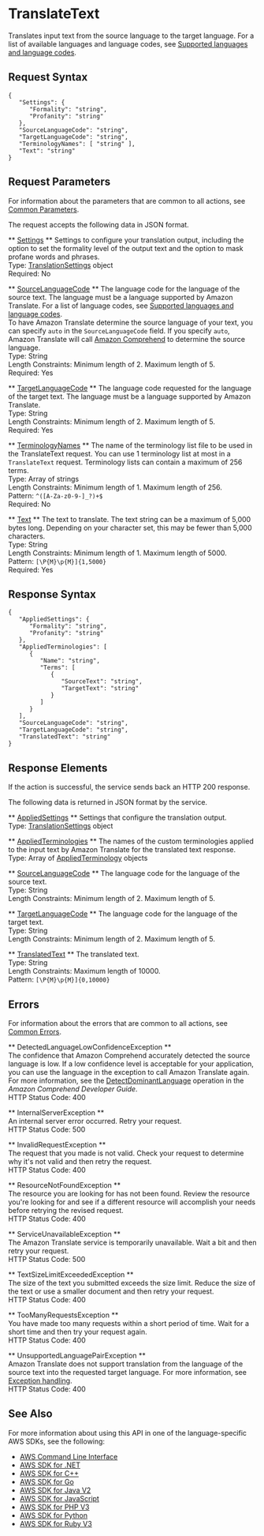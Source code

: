 # TranslateText<a name="API_TranslateText"></a>

Translates input text from the source language to the target language\. For a list of available languages and language codes, see [Supported languages and language codes](what-is-languages.md)\.

## Request Syntax<a name="API_TranslateText_RequestSyntax"></a>

```
{
   "Settings": { 
      "Formality": "string",
      "Profanity": "string"
   },
   "SourceLanguageCode": "string",
   "TargetLanguageCode": "string",
   "TerminologyNames": [ "string" ],
   "Text": "string"
}
```

## Request Parameters<a name="API_TranslateText_RequestParameters"></a>

For information about the parameters that are common to all actions, see [Common Parameters](CommonParameters.md)\.

The request accepts the following data in JSON format\.

 ** [Settings](#API_TranslateText_RequestSyntax) **   <a name="Translate-TranslateText-request-Settings"></a>
Settings to configure your translation output, including the option to set the formality level of the output text and the option to mask profane words and phrases\.  
Type: [TranslationSettings](API_TranslationSettings.md) object  
Required: No

 ** [SourceLanguageCode](#API_TranslateText_RequestSyntax) **   <a name="Translate-TranslateText-request-SourceLanguageCode"></a>
The language code for the language of the source text\. The language must be a language supported by Amazon Translate\. For a list of language codes, see [Supported languages and language codes](what-is-languages.md)\.  
To have Amazon Translate determine the source language of your text, you can specify `auto` in the `SourceLanguageCode` field\. If you specify `auto`, Amazon Translate will call [Amazon Comprehend](https://docs.aws.amazon.com/comprehend/latest/dg/comprehend-general.html) to determine the source language\.  
Type: String  
Length Constraints: Minimum length of 2\. Maximum length of 5\.  
Required: Yes

 ** [TargetLanguageCode](#API_TranslateText_RequestSyntax) **   <a name="Translate-TranslateText-request-TargetLanguageCode"></a>
The language code requested for the language of the target text\. The language must be a language supported by Amazon Translate\.  
Type: String  
Length Constraints: Minimum length of 2\. Maximum length of 5\.  
Required: Yes

 ** [TerminologyNames](#API_TranslateText_RequestSyntax) **   <a name="Translate-TranslateText-request-TerminologyNames"></a>
The name of the terminology list file to be used in the TranslateText request\. You can use 1 terminology list at most in a `TranslateText` request\. Terminology lists can contain a maximum of 256 terms\.  
Type: Array of strings  
Length Constraints: Minimum length of 1\. Maximum length of 256\.  
Pattern: `^([A-Za-z0-9-]_?)+$`   
Required: No

 ** [Text](#API_TranslateText_RequestSyntax) **   <a name="Translate-TranslateText-request-Text"></a>
The text to translate\. The text string can be a maximum of 5,000 bytes long\. Depending on your character set, this may be fewer than 5,000 characters\.  
Type: String  
Length Constraints: Minimum length of 1\. Maximum length of 5000\.  
Pattern: `[\P{M}\p{M}]{1,5000}`   
Required: Yes

## Response Syntax<a name="API_TranslateText_ResponseSyntax"></a>

```
{
   "AppliedSettings": { 
      "Formality": "string",
      "Profanity": "string"
   },
   "AppliedTerminologies": [ 
      { 
         "Name": "string",
         "Terms": [ 
            { 
               "SourceText": "string",
               "TargetText": "string"
            }
         ]
      }
   ],
   "SourceLanguageCode": "string",
   "TargetLanguageCode": "string",
   "TranslatedText": "string"
}
```

## Response Elements<a name="API_TranslateText_ResponseElements"></a>

If the action is successful, the service sends back an HTTP 200 response\.

The following data is returned in JSON format by the service\.

 ** [AppliedSettings](#API_TranslateText_ResponseSyntax) **   <a name="Translate-TranslateText-response-AppliedSettings"></a>
Settings that configure the translation output\.  
Type: [TranslationSettings](API_TranslationSettings.md) object

 ** [AppliedTerminologies](#API_TranslateText_ResponseSyntax) **   <a name="Translate-TranslateText-response-AppliedTerminologies"></a>
The names of the custom terminologies applied to the input text by Amazon Translate for the translated text response\.  
Type: Array of [AppliedTerminology](API_AppliedTerminology.md) objects

 ** [SourceLanguageCode](#API_TranslateText_ResponseSyntax) **   <a name="Translate-TranslateText-response-SourceLanguageCode"></a>
The language code for the language of the source text\.  
Type: String  
Length Constraints: Minimum length of 2\. Maximum length of 5\.

 ** [TargetLanguageCode](#API_TranslateText_ResponseSyntax) **   <a name="Translate-TranslateText-response-TargetLanguageCode"></a>
The language code for the language of the target text\.   
Type: String  
Length Constraints: Minimum length of 2\. Maximum length of 5\.

 ** [TranslatedText](#API_TranslateText_ResponseSyntax) **   <a name="Translate-TranslateText-response-TranslatedText"></a>
The translated text\.  
Type: String  
Length Constraints: Maximum length of 10000\.  
Pattern: `[\P{M}\p{M}]{0,10000}` 

## Errors<a name="API_TranslateText_Errors"></a>

For information about the errors that are common to all actions, see [Common Errors](CommonErrors.md)\.

 ** DetectedLanguageLowConfidenceException **   
The confidence that Amazon Comprehend accurately detected the source language is low\. If a low confidence level is acceptable for your application, you can use the language in the exception to call Amazon Translate again\. For more information, see the [DetectDominantLanguage](https://docs.aws.amazon.com/comprehend/latest/dg/API_DetectDominantLanguage.html) operation in the *Amazon Comprehend Developer Guide*\.   
HTTP Status Code: 400

 ** InternalServerException **   
An internal server error occurred\. Retry your request\.  
HTTP Status Code: 500

 ** InvalidRequestException **   
 The request that you made is not valid\. Check your request to determine why it's not valid and then retry the request\.   
HTTP Status Code: 400

 ** ResourceNotFoundException **   
The resource you are looking for has not been found\. Review the resource you're looking for and see if a different resource will accomplish your needs before retrying the revised request\.  
HTTP Status Code: 400

 ** ServiceUnavailableException **   
The Amazon Translate service is temporarily unavailable\. Wait a bit and then retry your request\.  
HTTP Status Code: 500

 ** TextSizeLimitExceededException **   
 The size of the text you submitted exceeds the size limit\. Reduce the size of the text or use a smaller document and then retry your request\.   
HTTP Status Code: 400

 ** TooManyRequestsException **   
 You have made too many requests within a short period of time\. Wait for a short time and then try your request again\.  
HTTP Status Code: 400

 ** UnsupportedLanguagePairException **   
Amazon Translate does not support translation from the language of the source text into the requested target language\. For more information, see [Exception handling](how-it-works.md#how-to-error-msg)\.   
HTTP Status Code: 400

## See Also<a name="API_TranslateText_SeeAlso"></a>

For more information about using this API in one of the language\-specific AWS SDKs, see the following:
+  [AWS Command Line Interface](https://docs.aws.amazon.com/goto/aws-cli/translate-2017-07-01/TranslateText) 
+  [AWS SDK for \.NET](https://docs.aws.amazon.com/goto/DotNetSDKV3/translate-2017-07-01/TranslateText) 
+  [AWS SDK for C\+\+](https://docs.aws.amazon.com/goto/SdkForCpp/translate-2017-07-01/TranslateText) 
+  [AWS SDK for Go](https://docs.aws.amazon.com/goto/SdkForGoV1/translate-2017-07-01/TranslateText) 
+  [AWS SDK for Java V2](https://docs.aws.amazon.com/goto/SdkForJavaV2/translate-2017-07-01/TranslateText) 
+  [AWS SDK for JavaScript](https://docs.aws.amazon.com/goto/AWSJavaScriptSDK/translate-2017-07-01/TranslateText) 
+  [AWS SDK for PHP V3](https://docs.aws.amazon.com/goto/SdkForPHPV3/translate-2017-07-01/TranslateText) 
+  [AWS SDK for Python](https://docs.aws.amazon.com/goto/boto3/translate-2017-07-01/TranslateText) 
+  [AWS SDK for Ruby V3](https://docs.aws.amazon.com/goto/SdkForRubyV3/translate-2017-07-01/TranslateText) 